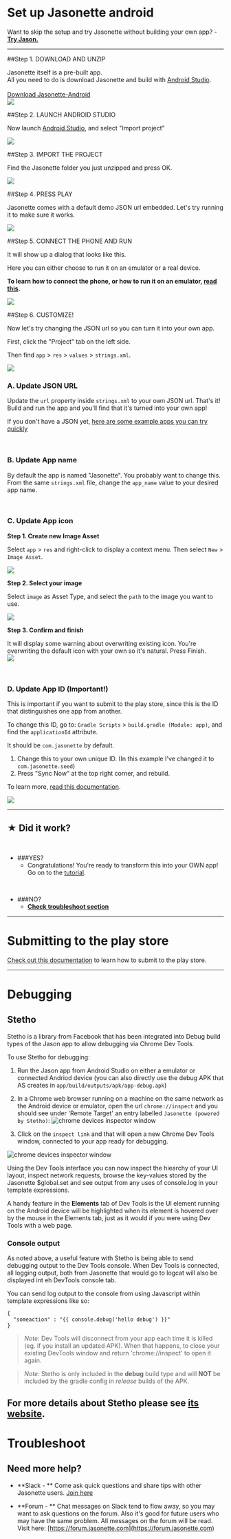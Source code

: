 <h1><i class='icon fa-android'></i> Set up Jasonette android</h1>

<div class='banner'>
<i class='icon fa-exclamation-circle'></i> Want to skip the setup and try Jasonette without building your own app? - <a href='../jason'><b>Try Jason.</b></a>
</div>

---

##Step 1. DOWNLOAD AND UNZIP

<div class='well'>
Jasonette itself is a pre-built app.<br>All you need to do is download Jasonette and build with <a href='https://developer.android.com/studio/index.html'>Android Studio</a>.
<br><br>
<a href='https://github.com/Jasonette/JASONETTE-Android/archive/master.zip' class='btn'><i class='fa fa-download'></i> Download Jasonette-Android</a>
</div>

<img src='../images/android_1.png' class='large'>

<br>

##Step 2. LAUNCH ANDROID STUDIO

Now launch [Android Studio](https://developer.android.com/studio/index.html), and select "Import project"

<img src='../images/android_2.png' class='large'>

##Step 3. IMPORT THE PROJECT

Find the Jasonette folder you just unzipped and press OK.

<img src='../images/android_3.png' class='large'>

##Step 4. PRESS PLAY

Jasonette comes with a default demo JSON url embedded. Let's try running it to make sure it works.

<img src='../images/android_4.png' class='large'>


##Step 5. CONNECT THE PHONE AND RUN

It will show up a dialog that looks like this.

Here you can either choose to run it on an emulator or a real device.

**To learn how to connect the phone, or how to run it on an emulator, [read this](https://developer.android.com/training/basics/firstapp/running-app.html).**

<img src='../images/android_7.png' class='large'>

##Step 6. CUSTOMIZE!

Now let's try changing the JSON url so you can turn it into your own app.

First, click the "Project" tab on the left side.

Then find `app` > `res` > `values` > `strings.xml`.

<img src='../images/stringsxml.png' class='large'>

<br>

### A. Update JSON URL

Update the `url` property inside `strings.xml` to your own JSON url. That's it! Build and run the app and you'll find that it's turned into your own app!

If you don't have a JSON yet, [here are some example apps you can try quickly](/examples)

<br>

### B. Update App name

By default the app is named "Jasonette". You probably want to change this. From the same `strings.xml` file, change the `app_name` value to your desired app name.

<br>

### C. Update App icon


**Step 1. Create new Image Asset**

Select `app` > `res` and right-click to display a context menu. Then select `New` > `Image Asset`.

<img src='../images/icon_step1.png' class='large'>

<br>

**Step 2. Select your image**

Select `image` as Asset Type, and select the `path` to the image you want to use.

<img src='../images/icon_step2.png' class='large'>

<br>

**Step 3. Confirm and finish**

It will display some warning about overwriting existing icon. You're overwriting the default icon with your own so it's natural. Press Finish.
<br>
<img src='../images/icon_step3.png' class='large'>

<br>


### D. Update App ID (Important!)

This is important if you want to submit to the play store, since this is the ID that distinguishes one app from another.

To change this ID, go to: `Gradle Scripts` > `build.gradle (Module: app)`, and find the `applicationId` attribute.

It should be `com.jasonette` by default.

1. Change this to your own unique ID. (In this example I've changed it to `com.jasonette.seed`)
2. Press "Sync Now" at the top right corner, and rebuild.

To learn more, [read this documentation](https://developer.android.com/studio/build/application-id.html).

<img src='../images/gradle.png' class='large'>

<br>



---

## ★ Did it work?

<br>

  - ###YES?
    - Congratulations! You're ready to transform this into your OWN app! Go on to the [tutorial](../#step-2-learn).

<br>

  - ###NO?
    - **[Check troubleshoot section](#troubleshoot)**

---

# Submitting to the play store

[Check out this documentation](https://support.google.com/googleplay/android-developer/answer/113469?hl=en) to learn how to submit to the play store.

---

# Debugging

## Stetho

Stetho is a library from Facebook that has been integrated into Debug build types of the Jason app to allow debugging via Chrome Dev Tools.

To use Stetho for debugging:

1. Run the Jason app from Android Studio on either a emulator or connected Andriod device (you can also directly use the debug APK that AS creates in `app/build/outputs/apk/app-debug.apk`)

2. In a Chrome web browser running on a machine on the same network as the Android device or emulator, open the url `chrome://inspect` and you should see under 'Remote Target' an entry labelled `Jasonette (powered by Stetho)`:
![chrome devices inspector window](images/chrome-inspect.png)

3. Click on the `inspect link` and that will open a new Chrome Dev Tools window, connected to your app ready for debugging.

![chrome devices inspector window](images/chrome-devtools-elements.png)

Using the Dev Tools interface you can now inspect the hiearchy of your UI layout, inspect network requests, browse the key-values stored by the Jasonette $global.set and see output from any uses of console.log in your template expressions.

A handy feature in the **Elements** tab of Dev Tools is the UI element running on the Android device will be highlighted when its element is hovered over by the mouse in the Elements tab, just as it would if you were using Dev Tools with a web page.

### Console output

As noted above, a useful feature with Stetho is being able to send debugging output to the Dev Tools console.
When Dev Tools is connected, all logging output, both from Jasonette that would go to logcat will also be displayed int eh DevTools console tab.

You can send log output to the console from using Javascript within template expressions like so:
```
{
  "someaction" : "{{ console.debug('hello debug') }}"
}
```

> *Note:* Dev Tools will disconnect from your app each time it is killed (eg. if you  install an updated APK). When that happens, to close your existing DevTools window and return  'chrome://inspect' to open it again.

> *Note:* Stetho is only included in the **debug**  build type and will **NOT** be included by the gradle config in *release* builds of the APK.

For more details about Stetho please see [its website](http://facebook.github.io/stetho/).
---

# Troubleshoot

## Need more help?

  - **Slack - **  Come ask quick questions and share tips with other Jasonette users. [Join here](https://jasonette.now.sh)

	<script async defer src="https://jasonette.now.sh/slackin.js?large"></script>

  - **Forum - **  Chat messages on Slack tend to flow away, so you may want to ask questions on the forum. Also it's good for future users who may have the same problem. All messages on the forum will be read. Visit here: [https://forum.jasonette.com](https://forum.jasonette.com)
